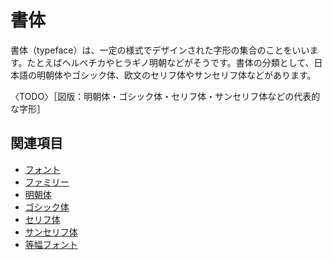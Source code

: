# 書体

書体（typeface）は、一定の様式でデザインされた字形の集合のことをいいます。たとえばヘルベチカやヒラギノ明朝などがそうです。書体の分類として、日本語の明朝体やゴシック体、欧文のセリフ体やサンセリフ体などがあります。

〈TODO〉［図版：明朝体・ゴシック体・セリフ体・サンセリフ体などの代表的な字形］

## 関連項目

- [フォント](./font.md)
- [ファミリー](./family.md)
- [明朝体](./mincho-typeface.md)
- [ゴシック体](./gothic.md)
- [セリフ体](./serif.md)
- [サンセリフ体](./sans-serif.md)
- [等幅フォント](./monospaced-font.md)

